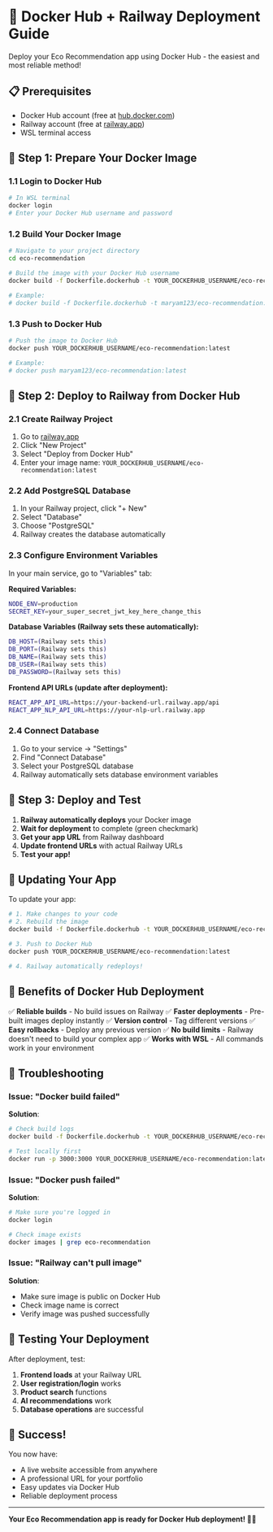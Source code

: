 # 🐳 Docker Hub + Railway Deployment Guide

Deploy your Eco Recommendation app using Docker Hub - the easiest and most reliable method!

## 📋 Prerequisites

- Docker Hub account (free at [hub.docker.com](https://hub.docker.com))
- Railway account (free at [railway.app](https://railway.app))
- WSL terminal access

## 🎯 Step 1: Prepare Your Docker Image

### 1.1 Login to Docker Hub
```bash
# In WSL terminal
docker login
# Enter your Docker Hub username and password
```

### 1.2 Build Your Docker Image
```bash
# Navigate to your project directory
cd eco-recommendation

# Build the image with your Docker Hub username
docker build -f Dockerfile.dockerhub -t YOUR_DOCKERHUB_USERNAME/eco-recommendation:latest .

# Example:
# docker build -f Dockerfile.dockerhub -t maryam123/eco-recommendation:latest .
```

### 1.3 Push to Docker Hub
```bash
# Push the image to Docker Hub
docker push YOUR_DOCKERHUB_USERNAME/eco-recommendation:latest

# Example:
# docker push maryam123/eco-recommendation:latest
```

## 🎯 Step 2: Deploy to Railway from Docker Hub

### 2.1 Create Railway Project
1. Go to [railway.app](https://railway.app)
2. Click "New Project"
3. Select "Deploy from Docker Hub"
4. Enter your image name: `YOUR_DOCKERHUB_USERNAME/eco-recommendation:latest`

### 2.2 Add PostgreSQL Database
1. In your Railway project, click "+ New"
2. Select "Database"
3. Choose "PostgreSQL"
4. Railway creates the database automatically

### 2.3 Configure Environment Variables
In your main service, go to "Variables" tab:

**Required Variables:**
```bash
NODE_ENV=production
SECRET_KEY=your_super_secret_jwt_key_here_change_this
```

**Database Variables (Railway sets these automatically):**
```bash
DB_HOST=(Railway sets this)
DB_PORT=(Railway sets this)
DB_NAME=(Railway sets this)
DB_USER=(Railway sets this)
DB_PASSWORD=(Railway sets this)
```

**Frontend API URLs (update after deployment):**
```bash
REACT_APP_API_URL=https://your-backend-url.railway.app/api
REACT_APP_NLP_API_URL=https://your-nlp-url.railway.app
```

### 2.4 Connect Database
1. Go to your service → "Settings"
2. Find "Connect Database"
3. Select your PostgreSQL database
4. Railway automatically sets database environment variables

## 🎯 Step 3: Deploy and Test

1. **Railway automatically deploys** your Docker image
2. **Wait for deployment** to complete (green checkmark)
3. **Get your app URL** from Railway dashboard
4. **Update frontend URLs** with actual Railway URLs
5. **Test your app!**

## 🔄 Updating Your App

To update your app:
```bash
# 1. Make changes to your code
# 2. Rebuild the image
docker build -f Dockerfile.dockerhub -t YOUR_DOCKERHUB_USERNAME/eco-recommendation:latest .

# 3. Push to Docker Hub
docker push YOUR_DOCKERHUB_USERNAME/eco-recommendation:latest

# 4. Railway automatically redeploys!
```

## 🚀 Benefits of Docker Hub Deployment

✅ **Reliable builds** - No build issues on Railway
✅ **Faster deployments** - Pre-built images deploy instantly
✅ **Version control** - Tag different versions
✅ **Easy rollbacks** - Deploy any previous version
✅ **No build limits** - Railway doesn't need to build your complex app
✅ **Works with WSL** - All commands work in your environment

## 🔧 Troubleshooting

### Issue: "Docker build failed"
**Solution**: 
```bash
# Check build logs
docker build -f Dockerfile.dockerhub -t YOUR_DOCKERHUB_USERNAME/eco-recommendation:latest . --no-cache

# Test locally first
docker run -p 3000:3000 YOUR_DOCKERHUB_USERNAME/eco-recommendation:latest
```

### Issue: "Docker push failed"
**Solution**: 
```bash
# Make sure you're logged in
docker login

# Check image exists
docker images | grep eco-recommendation
```

### Issue: "Railway can't pull image"
**Solution**: 
- Make sure image is public on Docker Hub
- Check image name is correct
- Verify image was pushed successfully

## 📱 Testing Your Deployment

After deployment, test:
1. **Frontend loads** at your Railway URL
2. **User registration/login** works
3. **Product search** functions
4. **AI recommendations** work
5. **Database operations** are successful

## 🎉 Success!

You now have:
- A live website accessible from anywhere
- A professional URL for your portfolio
- Easy updates via Docker Hub
- Reliable deployment process

---

**Your Eco Recommendation app is ready for Docker Hub deployment! 🐳🌱**
